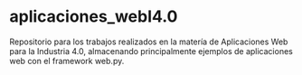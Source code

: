 # aplicaciones_webI4.0
Repositorio para los trabajos realizados en la matería de Aplicaciones Web para la Industria 4.0, almacenando principalmente ejemplos de aplicaciones web con el framework web.py.
